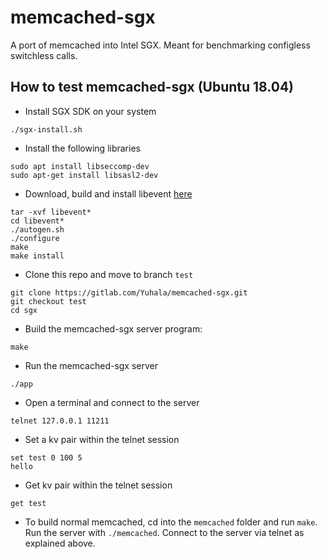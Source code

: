# memcached-sgx

A port of memcached into Intel SGX. Meant for benchmarking configless switchless calls.

## How to test memcached-sgx (Ubuntu 18.04)

- Install SGX SDK on your system
```
./sgx-install.sh

```

- Install the following libraries

```
sudo apt install libseccomp-dev
sudo apt-get install libsasl2-dev
```
- Download, build and install libevent [here](https://github.com/libevent/libevent/releases/download/release-2.1.12-stable/libevent-2.1.12-stable.tar.gz)

```
tar -xvf libevent*
cd libevent*
./autogen.sh
./configure
make
make install

```
- Clone this repo and move to branch `test`

```
git clone https://gitlab.com/Yuhala/memcached-sgx.git
git checkout test
cd sgx

```

- Build the memcached-sgx server program:

```
make 

```  

- Run the memcached-sgx server 
```
./app

```
- Open a terminal and connect to the server

```
telnet 127.0.0.1 11211

```
- Set a kv pair within the telnet session

```
set test 0 100 5
hello

```
- Get kv pair within the telnet session

```
get test

```
- To build normal memcached, cd into the `memcached` folder and run `make`. Run the server with `./memcached`. Connect to the server via telnet as explained above.

